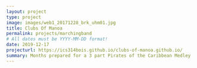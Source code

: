 ```yaml
---
layout: project
type: project
image: images/web1_20171228_brk_uhm01.jpg
title: Clubs Of Manoa
permalink: projects/marchingband
# All dates must be YYYY-MM-DD format!
date: 2019-12-17
projecturl: https://ics314bois.github.io/clubs-of-manoa.github.io/
summary: Months prepared for a 3 part Pirates of the Caribbean Medley
--- 
```

